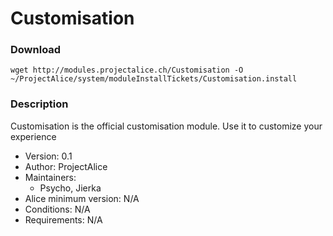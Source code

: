 # Customisation

### Download
`wget http://modules.projectalice.ch/Customisation -O ~/ProjectAlice/system/moduleInstallTickets/Customisation.install`

### Description
Customisation is the official customisation module. Use it to customize your experience

- Version: 0.1
- Author: ProjectAlice
- Maintainers:
  - Psycho, Jierka
- Alice minimum version: N/A
- Conditions: N/A
- Requirements: N/A
